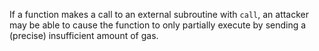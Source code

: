 If a function makes a call to an external subroutine with `call`, an attacker may be able to cause the function to only partially execute by sending a (precise) insufficient amount of gas.
